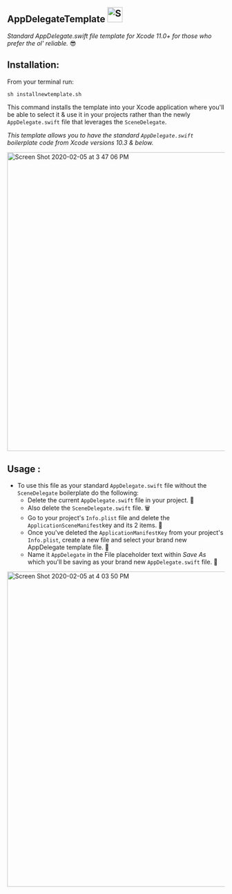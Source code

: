 ## AppDelegateTemplate <img width="35" alt="Screen Shot 2020-02-05 at 4 08 37 PM" src="https://user-images.githubusercontent.com/21044119/73883390-dad1c780-4831-11ea-8859-5adaaf156cd0.png"> 

_Standard AppDelegate.swift file template for Xcode 11.0+ for those who prefer the ol' reliable._ 😎


## Installation:
From your terminal run:

`sh installnewtemplate.sh`

This command installs the template into your Xcode application where you'll be able to select it & use it in your projects rather than the newly `AppDelegate.swift` file that leverages the `SceneDelegate`.

_This template allows you to have the standard `AppDelegate.swift` boilerplate code from Xcode versions 10.3 & below._

<img width="692" alt="Screen Shot 2020-02-05 at 3 47 06 PM" src="https://user-images.githubusercontent.com/21044119/73881729-df48b100-482e-11ea-9f89-acfc16a64c98.png">

## Usage :
- To use this file as your standard `AppDelegate.swift` file without the `SceneDelegate` boilerplate do the following:
  - Delete the current `AppDelegate.swift` file in your project. 🚫
  - Also delete the `SceneDelegate.swift` file. 🗑
  - Go to your project's `Info.plist` file and delete the `ApplicationSceneManifest`key and its 2 items. 🚮
  - Once you've deleted the `ApplicationManifestKey` from your project's `Info.plist`, create a new file and select your brand new AppDelegate template file. 🎉
  - Name it `AppDelegate` in the File placeholder text within _Save As_ which you'll be saving as your brand new `AppDelegate.swift` file.  💾
 
<img width="730" alt="Screen Shot 2020-02-05 at 4 03 50 PM" src="https://user-images.githubusercontent.com/21044119/73883001-20da5b80-4831-11ea-8cc1-65ebb8b32a35.png">
